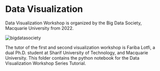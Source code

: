 # Data Visualization 
 
Data Visualization Workshop is organized by the Big Data Society, Macquarie University from 2022.

![bigdatasociety](https://user-images.githubusercontent.com/38458092/144376073-91a9f8f6-3c19-4e2a-8e05-f8d92d66a604.JPG)

The tutor of the first and second visualization workshop is Fariba Lotfi, a dual Ph.D. student at Sharif University of Technology, and Macquarie University. This folder contains the python notebook for the Data Visualization Workshop Series Tutorial.
